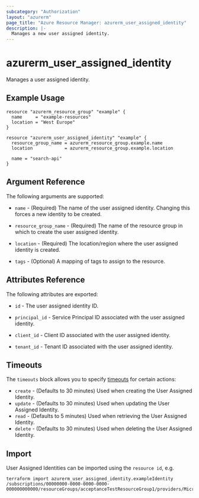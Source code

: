 ```yaml
---
subcategory: "Authorization"
layout: "azurerm"
page_title: "Azure Resource Manager: azurerm_user_assigned_identity"
description: |-
  Manages a new user assigned identity.
---
```


# azurerm_user_assigned_identity

Manages a user assigned identity.

## Example Usage

```hcl
resource "azurerm_resource_group" "example" {
  name     = "example-resources"
  location = "West Europe"
}

resource "azurerm_user_assigned_identity" "example" {
  resource_group_name = azurerm_resource_group.example.name
  location            = azurerm_resource_group.example.location

  name = "search-api"
}
```

## Argument Reference

The following arguments are supported:

* `name` - (Required) The name of the user assigned identity. Changing this forces a
    new identity to be created.

* `resource_group_name` - (Required) The name of the resource group in which to
    create the user assigned identity.

* `location` - (Required) The location/region where the user assigned identity is
    created.

* `tags` - (Optional) A mapping of tags to assign to the resource.

## Attributes Reference

The following attributes are exported:

* `id` - The user assigned identity ID.

* `principal_id` - Service Principal ID associated with the user assigned identity.

* `client_id` - Client ID associated with the user assigned identity.

* `tenant_id` - Tenant ID associated with the user assigned identity.

## Timeouts

The `timeouts` block allows you to specify [timeouts](https://www.terraform.io/language/resources/syntax#operation-timeouts) for certain actions:

* `create` - (Defaults to 30 minutes) Used when creating the User Assigned Identity.
* `update` - (Defaults to 30 minutes) Used when updating the User Assigned Identity.
* `read` - (Defaults to 5 minutes) Used when retrieving the User Assigned Identity.
* `delete` - (Defaults to 30 minutes) Used when deleting the User Assigned Identity.

## Import

User Assigned Identities can be imported using the `resource id`, e.g.

```shell
terraform import azurerm_user_assigned_identity.exampleIdentity /subscriptions/00000000-0000-0000-0000-000000000000/resourceGroups/acceptanceTestResourceGroup1/providers/Microsoft.ManagedIdentity/userAssignedIdentities/testIdentity
```
